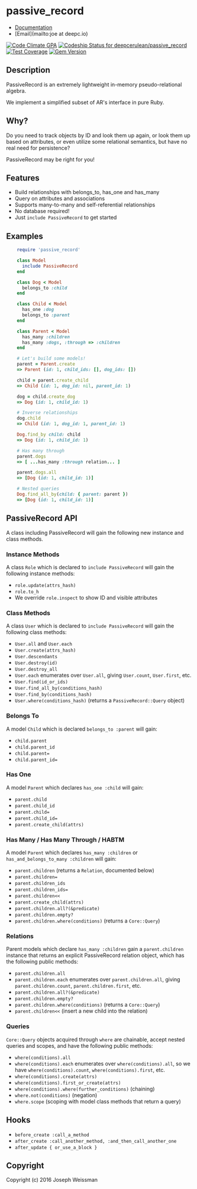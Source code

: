 # passive_record

* [Documentation](https://rubygems.org/gems/passive_record)
* [Email](mailto:joe at deepc.io)

[![Code Climate GPA](https://codeclimate.com/github/deepcerulean/passive_record/badges/gpa.svg)](https://codeclimate.com/github/deepcerulean/passive_record)
[![Codeship Status for deepcerulean/passive_record](https://www.codeship.io/projects/66bb2d90-ba61-0133-af95-025ac38368ea/status)](https://codeship.com/projects/128700)
[![Test Coverage](https://codeclimate.com/github/deepcerulean/passive_record/badges/coverage.svg)](https://codeclimate.com/github/deepcerulean/passive_record/coverage)
[![Gem Version](https://badge.fury.io/rb/passive_record.svg)](https://badge.fury.io/rb/passive_record)

## Description

PassiveRecord is an extremely lightweight in-memory pseudo-relational algebra.

We implement a simplified subset of AR's interface in pure Ruby.

## Why?

Do you need to track objects by ID and look them up again,
or look them up based on attributes,
or even utilize some relational semantics,
but have no real need for persistence?

PassiveRecord may be right for you!


## Features

  - Build relationships with belongs_to, has_one and has_many
  - Query on attributes and associations
  - Supports many-to-many and self-referential relationships
  - No database required!
  - Just `include PassiveRecord` to get started

## Examples

````ruby
    require 'passive_record'

    class Model
      include PassiveRecord
    end

    class Dog < Model
      belongs_to :child
    end

    class Child < Model
      has_one :dog
      belongs_to :parent
    end

    class Parent < Model
      has_many :children
      has_many :dogs, :through => :children
    end

    # Let's build some models!
    parent = Parent.create
    => Parent (id: 1, child_ids: [], dog_ids: [])

    child = parent.create_child
    => Child (id: 1, dog_id: nil, parent_id: 1)

    dog = child.create_dog
    => Dog (id: 1, child_id: 1)

    # Inverse relationships
    dog.child
    => Child (id: 1, dog_id: 1, parent_id: 1)

    Dog.find_by child: child
    => Dog (id: 1, child_id: 1)

    # Has many through
    parent.dogs
    => [ ...has_many :through relation... ]

    parent.dogs.all
    => [Dog (id: 1, child_id: 1)]

    # Nested queries
    Dog.find_all_by(child: { parent: parent })
    => [Dog (id: 1, child_id: 1)]
````

## PassiveRecord API


  A class including PassiveRecord will gain the following new instance and class methods.

### Instance Methods


  A class `Role` which is declared to `include PassiveRecord` will gain the following instance methods:
  - `role.update(attrs_hash)`
  - `role.to_h`
  - We override `role.inspect` to show ID and visible attributes

### Class Methods


  A class `User` which is declared to `include PassiveRecord` will gain the following class methods:

  - `User.all` and `User.each`
  - `User.create(attrs_hash)`
  - `User.descendants`
  - `User.destroy(id)`
  - `User.destroy_all`
  - `User.each` enumerates over `User.all`, giving `User.count`, `User.first`, etc.
  - `User.find(id_or_ids)`
  - `User.find_all_by(conditions_hash)`
  - `User.find_by(conditions_hash)`
  - `User.where(conditions_hash)` (returns a `PassiveRecord::Query` object)

### Belongs To

  A model `Child` which is declared `belongs_to :parent` will gain:

  - `child.parent`
  - `child.parent_id`
  - `child.parent=`
  - `child.parent_id=`

### Has One

  A model `Parent` which declares `has_one :child` will gain:

  - `parent.child`
  - `parent.child_id`
  - `parent.child=`
  - `parent.child_id=`
  - `parent.create_child(attrs)`

### Has Many / Has Many Through / HABTM

  A model `Parent` which declares `has_many :children` or `has_and_belongs_to_many :children` will gain:

  - `parent.children` (returns a `Relation`, documented below)
  - `parent.children=`
  - `parent.children_ids`
  - `parent.children_ids=`
  - `parent.children<<`
  - `parent.create_child(attrs)`
  - `parent.children.all?(&predicate)`
  - `parent.children.empty?`
  - `parent.children.where(conditions)` (returns a `Core::Query`)

### Relations

  Parent models which declare `has_many :children` gain a `parent.children` instance that returns an explicit PassiveRecord relation object, which has the following public methods:

  - `parent.children.all`
  - `parent.children.each` enumerates over `parent.children.all`, giving `parent.children.count`, `parent.children.first`, etc.
  - `parent.children.all?(&predicate)`
  - `parent.children.empty?`
  - `parent.children.where(conditions)` (returns a `Core::Query`)
  - `parent.children<<` (insert a new child into the relation)

### Queries

  `Core::Query` objects acquired through `where` are chainable, accept nested queries and scopes, and have the following public methods:

  - `where(conditions).all`
  - `where(conditions).each` enumerates over `where(conditions).all`, so we have `where(conditions).count`, `where(conditions).first`, etc.
  - `where(conditions).create(attrs)`
  - `where(conditions).first_or_create(attrs)`
  - `where(conditions).where(further_conditions)` (chaining)
  - `where.not(conditions)` (negation)
  - `where.scope` (scoping with model class methods that return a query)

## Hooks

  - `before_create :call_a_method`
  - `after_create :call_another_method, :and_then_call_another_one`
  - `after_update { or_use_a_block }`

## Copyright

Copyright (c) 2016 Joseph Weissman
